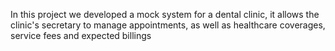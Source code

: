 In this project we developed a mock system for a dental clinic, it allows the clinic's secretary to manage appointments, as well as healthcare coverages, service fees and expected billings
